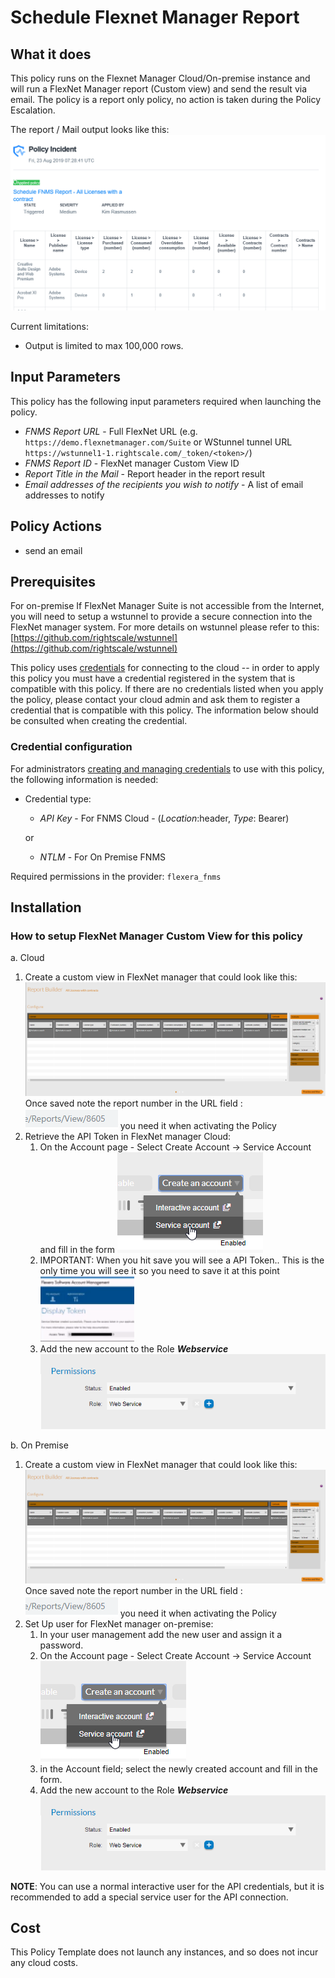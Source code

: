 # Schedule Flexnet Manager Report

## What it does

This policy runs on the Flexnet Manager Cloud/On-premise instance and will run a FlexNet Manager report (Custom view) and send the result via email.
The policy is a report only policy, no action is taken during the Policy Escalation.

The report / Mail output looks like this:
![Alt text][emailoutput]

Current limitations:

- Output is limited to max 100,000 rows.

## Input Parameters

This policy has the following input parameters required when launching the policy.

- *FNMS Report URL* - Full FlexNet URL (e.g. `https://demo.flexnetmanager.com/Suite` or WStunnel tunnel URL `https://wstunnel1-1.rightscale.com/_token/<token>/`)
- *FNMS Report ID* - FlexNet manager Custom View ID
- *Report Title in the Mail* - Report header in the report result
- *Email addresses of the recipients you wish to notify* - A list of email addresses to notify

## Policy Actions

- send an email

## Prerequisites

For on-premise If FlexNet Manager Suite is not accessible from the Internet, you will need to setup a wstunnel to provide a secure connection into the FlexNet manager system.  For more details on wstunnel please refer to this: [https://github.com/rightscale/wstunnel](https://github.com/rightscale/wstunnel)

This policy uses [credentials](https://docs.flexera.com/flexera/EN/Automation/ManagingCredentialsExternal.htm) for connecting to the cloud -- in order to apply this policy you must have a credential registered in the system that is compatible with this policy. If there are no credentials listed when you apply the policy, please contact your cloud admin and ask them to register a credential that is compatible with this policy. The information below should be consulted when creating the credential.

### Credential configuration

For administrators [creating and managing credentials](https://docs.flexera.com/flexera/EN/Automation/ManagingCredentialsExternal.htm) to use with this policy, the following information is needed:

- Credential type:

  - *API Key* - For FNMS Cloud  -  (*Location*:header, *Type*: Bearer)

  or
  - *NTLM* - For On Premise FNMS

Required permissions in the provider: `flexera_fnms`

## Installation

### How to setup FlexNet Manager Custom View for this policy

a. Cloud

1. Create a custom view in FlexNet manager that could look like this: ![Alt text][FNMSReport] Once saved note the report number in the URL field : ![Alt text][ReportNumber] you need it when activating the Policy
1. Retrieve the API Token in FlexNet manager Cloud:
    1. On the Account page - Select Create Account -> Service Account and fill in the form ![Alt text][CreateServeceAccount]
    1. IMPORTANT: When you hit save you will see a API Token.. This is the only time you will see it so you need to save it at this point ![Alt text][APIToken]
    1. Add the new account to the Role ___Webservice___ ![Alt text][WebServiceRole]

b. On Premise

1. Create a custom view in FlexNet manager that could look like this: ![Alt text][FNMSReport] Once saved note the report number in the URL field : ![Alt text][ReportNumber] you need it when activating the Policy
1. Set Up user for FlexNet manager on-premise:
    1. In your user management add the new user and assign it a password.
    1. On the Account page - Select Create Account -> Service Account ![Alt text][CreateServeceAccount]
    1. in the Account field; select the newly created account and fill in the form.
    1. Add the new account to the Role ___Webservice___ ![Alt text][WebServiceRole]

__NOTE__: You can use a normal interactive user for the API credentials, but it is recommended to add a
special service user for the API connection.

## Cost

This Policy Template does not launch any instances, and so does not incur any cloud costs.

<!-- Image references -->
[emailoutput]: images/email_output.png "email output"
[APIToken]: images/APIToken.png "APIToken"
[CreateServeceAccount]: images/CreateServeceAccount.png "Create Service Account"
[FNMSReport]: images/FNMS_cv_Report.png "FNMS Cloud Instance Report"
[ReportNumber]: images/ReportNumber.png "ReportNumber"
[WebServiceRole]: images/WebServiceRole.png "WebServiceRole"
[CMPToken]: images/CMP_NewToken.png "CMP Token"
